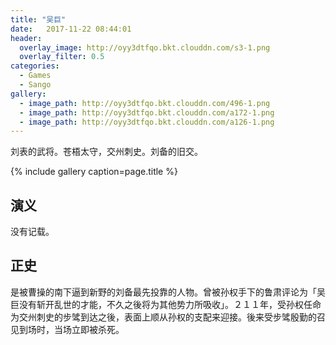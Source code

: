 ```yaml
---
title: "吴巨"
date:   2017-11-22 08:44:01
header:
  overlay_image: http://oyy3dtfqo.bkt.clouddn.com/s3-1.png
  overlay_filter: 0.5
categories:
  - Games
  - Sango
gallery:
  - image_path: http://oyy3dtfqo.bkt.clouddn.com/496-1.png
  - image_path: http://oyy3dtfqo.bkt.clouddn.com/a172-1.png
  - image_path: http://oyy3dtfqo.bkt.clouddn.com/a126-1.png
---
```


刘表的武将。苍梧太守，交州刺史。刘备的旧交。

{% include gallery caption=page.title %}

## 演义

没有记载。

## 正史

是被曹操的南下逼到新野的刘备最先投靠的人物。曾被孙权手下的鲁肃评论为「吴巨没有斩开乱世的才能，不久之後将为其他势力所吸收」。２１１年，受孙权任命为交州刺史的步骘到达之後，表面上顺从孙权的支配来迎接。後来受步骘殷勤的召见到场时，当场立即被杀死。